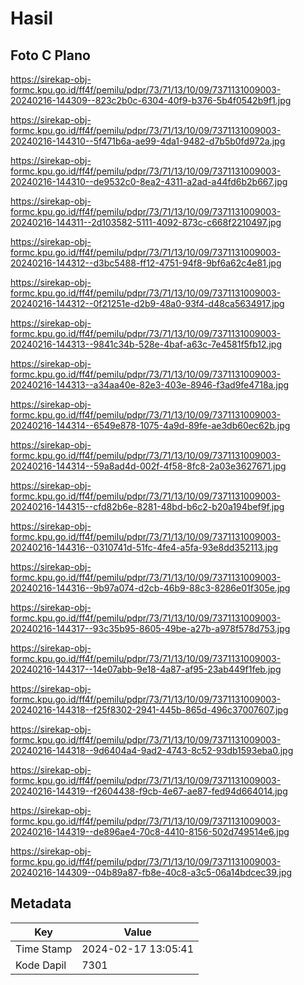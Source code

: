 # Hasil

## Foto C Plano

https://sirekap-obj-formc.kpu.go.id/ff4f/pemilu/pdpr/73/71/13/10/09/7371131009003-20240216-144309--823c2b0c-6304-40f9-b376-5b4f0542b9f1.jpg

https://sirekap-obj-formc.kpu.go.id/ff4f/pemilu/pdpr/73/71/13/10/09/7371131009003-20240216-144310--5f471b6a-ae99-4da1-9482-d7b5b0fd972a.jpg

https://sirekap-obj-formc.kpu.go.id/ff4f/pemilu/pdpr/73/71/13/10/09/7371131009003-20240216-144310--de9532c0-8ea2-4311-a2ad-a44fd6b2b667.jpg

https://sirekap-obj-formc.kpu.go.id/ff4f/pemilu/pdpr/73/71/13/10/09/7371131009003-20240216-144311--2d103582-5111-4092-873c-c668f2210497.jpg

https://sirekap-obj-formc.kpu.go.id/ff4f/pemilu/pdpr/73/71/13/10/09/7371131009003-20240216-144312--d3bc5488-ff12-4751-94f8-9bf6a62c4e81.jpg

https://sirekap-obj-formc.kpu.go.id/ff4f/pemilu/pdpr/73/71/13/10/09/7371131009003-20240216-144312--0f21251e-d2b9-48a0-93f4-d48ca5634917.jpg

https://sirekap-obj-formc.kpu.go.id/ff4f/pemilu/pdpr/73/71/13/10/09/7371131009003-20240216-144313--9841c34b-528e-4baf-a63c-7e4581f5fb12.jpg

https://sirekap-obj-formc.kpu.go.id/ff4f/pemilu/pdpr/73/71/13/10/09/7371131009003-20240216-144313--a34aa40e-82e3-403e-8946-f3ad9fe4718a.jpg

https://sirekap-obj-formc.kpu.go.id/ff4f/pemilu/pdpr/73/71/13/10/09/7371131009003-20240216-144314--6549e878-1075-4a9d-89fe-ae3db60ec62b.jpg

https://sirekap-obj-formc.kpu.go.id/ff4f/pemilu/pdpr/73/71/13/10/09/7371131009003-20240216-144314--59a8ad4d-002f-4f58-8fc8-2a03e3627671.jpg

https://sirekap-obj-formc.kpu.go.id/ff4f/pemilu/pdpr/73/71/13/10/09/7371131009003-20240216-144315--cfd82b6e-8281-48bd-b6c2-b20a194bef9f.jpg

https://sirekap-obj-formc.kpu.go.id/ff4f/pemilu/pdpr/73/71/13/10/09/7371131009003-20240216-144316--0310741d-51fc-4fe4-a5fa-93e8dd352113.jpg

https://sirekap-obj-formc.kpu.go.id/ff4f/pemilu/pdpr/73/71/13/10/09/7371131009003-20240216-144316--9b97a074-d2cb-46b9-88c3-8286e01f305e.jpg

https://sirekap-obj-formc.kpu.go.id/ff4f/pemilu/pdpr/73/71/13/10/09/7371131009003-20240216-144317--93c35b95-8605-49be-a27b-a978f578d753.jpg

https://sirekap-obj-formc.kpu.go.id/ff4f/pemilu/pdpr/73/71/13/10/09/7371131009003-20240216-144317--14e07abb-9e18-4a87-af95-23ab449f1feb.jpg

https://sirekap-obj-formc.kpu.go.id/ff4f/pemilu/pdpr/73/71/13/10/09/7371131009003-20240216-144318--f25f8302-2941-445b-865d-496c37007607.jpg

https://sirekap-obj-formc.kpu.go.id/ff4f/pemilu/pdpr/73/71/13/10/09/7371131009003-20240216-144318--9d6404a4-9ad2-4743-8c52-93db1593eba0.jpg

https://sirekap-obj-formc.kpu.go.id/ff4f/pemilu/pdpr/73/71/13/10/09/7371131009003-20240216-144319--f2604438-f9cb-4e67-ae87-fed94d664014.jpg

https://sirekap-obj-formc.kpu.go.id/ff4f/pemilu/pdpr/73/71/13/10/09/7371131009003-20240216-144319--de896ae4-70c8-4410-8156-502d749514e6.jpg

https://sirekap-obj-formc.kpu.go.id/ff4f/pemilu/pdpr/73/71/13/10/09/7371131009003-20240216-144309--04b89a87-fb8e-40c8-a3c5-06a14bdcec39.jpg


## Metadata

| Key        | Value               |
| ---------- | ------------------- |
| Time Stamp | 2024-02-17 13:05:41 |
| Kode Dapil | 7301                |



